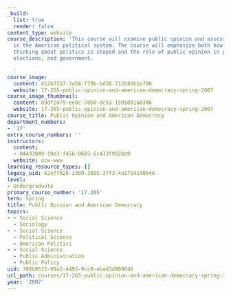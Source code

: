```yaml
---
_build:
  list: true
  render: false
content_type: website
course_description: 'This course will examine public opinion and assess its place
  in the American political system. The course will emphasize both how citizens''
  thinking about politics is shaped and the role of public opinion in political campaigns,
  elections, and government.

  '
course_image:
  content: 412b72b7-2a58-f79b-bd36-712b8db1e790
  website: 17-265-public-opinion-and-american-democracy-spring-2007
course_image_thumbnail:
  content: 89df2479-ee0c-78b0-dc53-1591081a8346
  website: 17-265-public-opinion-and-american-democracy-spring-2007
course_title: Public Opinion and American Democracy
department_numbers:
- '17'
extra_course_numbers: ''
instructors:
  content:
  - 04493049-18e3-f456-8683-6c433f9920a9
  website: ocw-www
learning_resource_types: []
legacy_uid: 62eff028-33b9-3805-37f3-4a1714140b46
level:
- Undergraduate
primary_course_number: '17.265'
term: Spring
title: Public Opinion and American Democracy
topics:
- - Social Science
  - Sociology
- - Social Science
  - Political Science
  - American Politics
- - Social Science
  - Public Administration
  - Public Policy
uid: 708b9515-99a2-4495-9cc0-ebad3d909646
url_path: courses/17-265-public-opinion-and-american-democracy-spring-2007
year: '2007'
---
```

